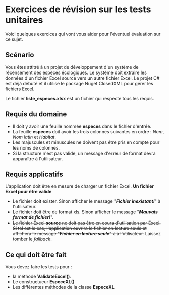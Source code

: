 # Exercices de révision sur les tests unitaires
Voici quelques exercices qui vont vous aider pour l'éventuel évaluation sur ce sujet.

## Scénario
Vous êtes attitré à un projet de développement d'un système de récensement des espèces écologiques. Le système doit extraire les données d'un fichier Excel source vers un autre fichier Excel. Le projet C# est déjà débuté et il utilise le package Nuget ClosedXML pour gérer les fichiers Excel.

Le fichier **liste_especes.xlsx** est un fichier qui respecte tous les requis.

## Requis du domaine
- Il doit y avoir une feuille nommée **especes** dans le fichier d'entrée.
- La feuille **especes** doit avoir les trois colonnes suivantes en ordre : *Nom*, *Nom latin* et *Habitat*.
- Les majuscules et minuscules ne doivent pas être pris en compte pour les noms de colonnes.
- Si la structure n'est pas valide, un message d'erreur de format devra apparaître à l'utilisateur.

## Requis applicatifs
L'application doit être en mesure de charger un fichier Excel.
**Un fichier Excel pour être valide**
- Le fichier doit exister. Sinon afficher le message "***Fichier inexistant!***" à l'utilisateur.
- Le fichier doit être de format xls. Sinon afficher le message "***Mauvais format de fichier!***".
- ~~Le fichier Excel __source__ ne doit pas être en cours d'utilisation par Excel. Si tel est le cas, l'application ouvrira le fichier en lecture seule et affichera le message "***Fichier en lecture seule***" à à l'utilisateur.~~ Laissez tomber le *fallback*.


## Ce qui doit être fait
Vous devez faire les tests pour :
- la méthode **ValidateExcel()**.
- Le constructueur **EspeceXL()**
- Les différentes méthodes de la classe **EspeceXL**

